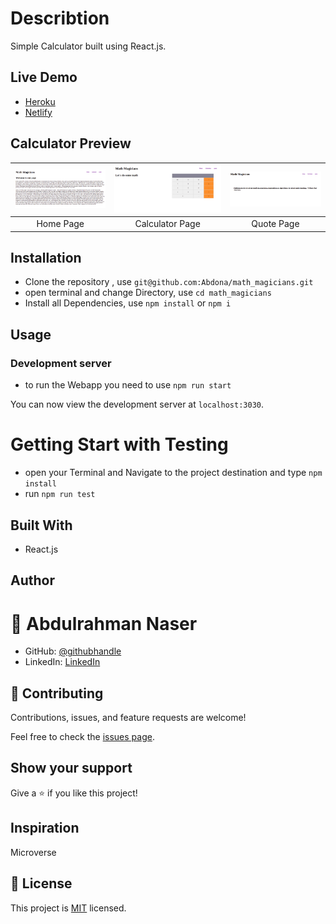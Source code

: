# Describtion

Simple Calculator built using React.js.

## Live Demo
- [Heroku](https://mathmagicians1.herokuapp.com/)
- [Netlify](https://keen-panini-01e6b0.netlify.app/)

## Calculator Preview
![](./homepage.png) | ![](./calcpage.png) | ![](./quotepage.png) |
| :------------: | :------------: | :------------: |
|  Home Page | Calculator Page | Quote Page|


## Installation

- Clone the repository , use  `git@github.com:Abdona/math_magicians.git` 
- open terminal and change Directory, use `cd math_magicians`
- Install all Dependencies, use `npm install` or `npm i`

## Usage

### Development server
- to run the Webapp you need to use `npm run start`

You can now view the development server at `localhost:3030`.

# Getting Start with Testing

- open your Terminal and Navigate to the project destination and type `npm install`
- run `npm run test`

## Built With

- React.js



## Author

# 👤 Abdulrahman Naser
- GitHub: [@githubhandle](https://github.com/Abdona)
- LinkedIn: [LinkedIn](https://www.linkedin.com/in/abdulrahman-nasser-2b7173131/)

## 🤝 Contributing

Contributions, issues, and feature requests are welcome!

Feel free to check the [issues page]().

## Show your support

Give a ⭐️ if you like this project!

## Inspiration
Microverse

## 📝 License

This project is [MIT]() licensed.